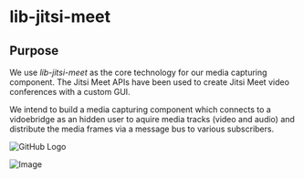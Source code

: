 # lib-jitsi-meet

## Purpose
We use *lib-jitsi-meet* as the core technology for our media capturing component. The Jitsi Meet APIs have been used to create Jitsi Meet video conferences 
with a custom GUI.

We intend to build a media capturing component which connects to a vidoebridge as an hidden user to aquire media tracks (video and audio) and distribute the media 
frames via a message bus to various subscribers.

![GitHub Logo](../riff-jitsi-platform/blob/main/docs/deployment/Emotional%20sensing.png)

![Image](https://github.com/rifflearning/riff-jitsi-platform/blob/main/docs/deployment/Emotional%20sensing.png)
